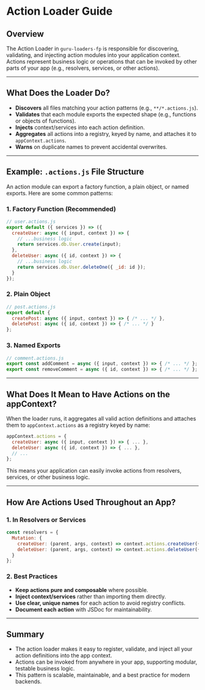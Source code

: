 # Action Loader Guide

## Overview

The Action Loader in `guru-loaders-fp` is responsible for discovering, validating, and injecting action modules into your application context. Actions represent business logic or operations that can be invoked by other parts of your app (e.g., resolvers, services, or other actions).

---

## What Does the Loader Do?

- **Discovers** all files matching your action patterns (e.g., `**/*.actions.js`).
- **Validates** that each module exports the expected shape (e.g., functions or objects of functions).
- **Injects** context/services into each action definition.
- **Aggregates** all actions into a registry, keyed by name, and attaches it to `appContext.actions`.
- **Warns** on duplicate names to prevent accidental overwrites.

---

## Example: `.actions.js` File Structure

An action module can export a factory function, a plain object, or named exports. Here are some common patterns:

### 1. **Factory Function (Recommended)**
```js
// user.actions.js
export default ({ services }) => ({
  createUser: async ({ input, context }) => {
    // ...business logic
    return services.db.User.create(input);
  },
  deleteUser: async ({ id, context }) => {
    // ...business logic
    return services.db.User.deleteOne({ _id: id });
  }
});
```

### 2. **Plain Object**
```js
// post.actions.js
export default {
  createPost: async ({ input, context }) => { /* ... */ },
  deletePost: async ({ id, context }) => { /* ... */ }
};
```

### 3. **Named Exports**
```js
// comment.actions.js
export const addComment = async ({ input, context }) => { /* ... */ };
export const removeComment = async ({ id, context }) => { /* ... */ };
```

---

## What Does It Mean to Have Actions on the appContext?

When the loader runs, it aggregates all valid action definitions and attaches them to `appContext.actions` as a registry keyed by name:

```js
appContext.actions = {
  createUser: async ({ input, context }) => { ... },
  deleteUser: async ({ id, context }) => { ... },
  // ...
};
```

This means your application can easily invoke actions from resolvers, services, or other business logic.

---

## How Are Actions Used Throughout an App?

### 1. **In Resolvers or Services**
```js
const resolvers = {
  Mutation: {
    createUser: (parent, args, context) => context.actions.createUser({ input: args.input, context }),
    deleteUser: (parent, args, context) => context.actions.deleteUser({ id: args.id, context })
  }
};
```

### 2. **Best Practices**
- **Keep actions pure and composable** where possible.
- **Inject context/services** rather than importing them directly.
- **Use clear, unique names** for each action to avoid registry conflicts.
- **Document each action** with JSDoc for maintainability.

---

## Summary
- The action loader makes it easy to register, validate, and inject all your action definitions into the app context.
- Actions can be invoked from anywhere in your app, supporting modular, testable business logic.
- This pattern is scalable, maintainable, and a best practice for modern backends. 